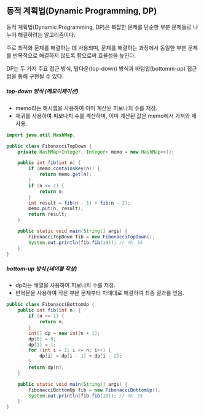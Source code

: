 ## 동적 계획법(Dynamic Programming, DP)

동적 계획법(Dynamic Programming, DP)은 복잡한 문제를 단순한 부분 문제들로 나누어 해결하려는 알고리즘이다.

주로 최적화 문제를 해결하는 데 사용되며, 문제를 해결하는 과정에서 동일한 부분 문제를 반복적으로 해결하지 않도록 함으로써 효율성을 높인다.

DP는 두 가지 주요 접근 방식, 탑다운(top-down) 방식과 바텀업(bottomm-up) 접근법을 통해 구현될 수 있다.


##### top-down 방식 (메모이제이션)

* memo라는 해시맵을 사용하여 이미 계산된 피보나치 수를 저장.
* 재귀를 사용하여 피보나치 수를 계산하며, 이미 계산된 값은 memo에서 가져와 재사용.


```java
import java.util.HashMap;

public class FibonacciTopDown {
    private HashMap<Integer, Integer> memo = new HashMap<>();

    public int fib(int n) {
        if (memo.containsKey(n)) {
            return memo.get(n);
        }
        if (n <= 1) {
            return n;
        }
        int result = fib(n - 1) + fib(n - 2);
        memo.put(n, result);
        return result;
    }

    public static void main(String[] args) {
        FibonacciTopDown fib = new FibonacciTopDown();
        System.out.println(fib.fib(10)); // 예: 55
    }
}
```

##### bottom-up 방식 (테이블 작성)

* dp라는 배열을 사용하여 피보나치 수를 저장.
* 반복문을 사용하여 작은 부분 문제부터 차례대로 해결하여 최종 결과를 얻음.

```java
public class FibonacciBottomUp {
    public int fib(int n) {
        if (n <= 1) {
            return n;
        }
        int[] dp = new int[n + 1];
        dp[0] = 0;
        dp[1] = 1;
        for (int i = 2; i <= n; i++) {
            dp[i] = dp[i - 1] + dp[i - 2];
        }
        return dp[n];
    }

    public static void main(String[] args) {
        FibonacciBottomUp fib = new FibonacciBottomUp();
        System.out.println(fib.fib(10)); // 예: 55
    }
}

```

